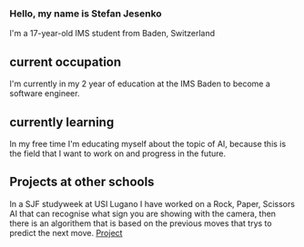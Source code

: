 ### Hello, my name is Stefan Jesenko
I'm a 17-year-old IMS student from Baden, Switzerland

## current occupation
I'm currently in my 2 year of education at the IMS Baden to become a software engineer.

## currently learning
In my free time I'm educating myself about the topic of AI, because this is the field that I want to work on and progress in the future.

## Projects at other schools

In a SJF studyweek at USI Lugano I have worked on a Rock, Paper, Scissors AI that can recognise what sign you are showing with the camera, then there is an algorithem that is based on the previous moves that trys to predict the next move.
[Project](https://github.com/LucaButera/StudyWeek2023)



